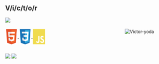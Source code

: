 ## V/i/c/t/o/r
 <div>
  <a href="https://github.com/Vict0r40">
  <img height="180em" src="https://github-readme-stats.vercel.app/api/top-langs/?username=Vict0r40&layout=compact&langs_count=7&theme=dracula"/>
</div>
<div style="display: inline_block"><br>
  <img align="center" alt="Victor-HTML" height="50" width="40" src="https://raw.githubusercontent.com/devicons/devicon/master/icons/html5/html5-original.svg">
  <img align="center" alt="Victor-CSS" height="50" width="40" src="https://raw.githubusercontent.com/devicons/devicon/master/icons/css3/css3-original.svg">
  <img align="center" alt="Victor-Js" height="50" width="40" src="https://raw.githubusercontent.com/devicons/devicon/master/icons/javascript/javascript-plain.svg">
  <img align="right" alt="Victor-yoda" width="120" src="https://cdn.discordapp.com/attachments/699755747860545576/890076027651510282/kyu-perfil2.png">
</div>
  
  ##
 
<div> 
  <a href="https://instagram.com/nevesfg" target="_blank"><img src="https://img.shields.io/badge/-Instagram-%23E4405F?style=for-the-badge&logo=instagram&logoColor=white" target="_blank"></a>
 <a href="https://discord.gg/Ra9Yt2XAKX" target="_blank"><img src="https://img.shields.io/badge/Discord-7289DA?style=for-the-badge&logo=discord&logoColor=white" target="_blank">  
</div>
